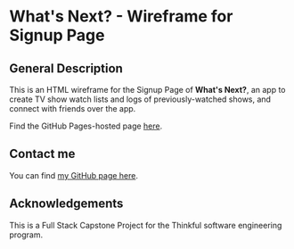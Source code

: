 # What's Next? - Wireframe for Signup Page

## General Description
This is an HTML wireframe for the Signup Page of <b>What's Next?</b>, an app to create TV show watch lists and logs of previously-watched shows, and connect with friends over the app. 

Find the GitHub Pages-hosted page [here](https://sam1cutler.github.io/WhatsNext_WFs_SignupPage/).

## Contact me
You can find [my GitHub page here](https://github.com/sam1cutler).

## Acknowledgements
This is a Full Stack Capstone Project for the Thinkful software engineering program. 